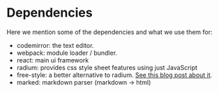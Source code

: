 # Dependencies

Here we mention some of the dependencies and what we use them for:

* codemirror: the text editor.
* webpack: module loader / bundler.
* react: main ui framework
* radium: provides css style sheet features using just JavaScript
* free-style: a better alternative to radium. [See this blog post about it](https://medium.com/@basarat/css-modules-are-not-the-solution-1235696863d6#.ar4ydjv4m).
* marked: markdown parser (markdown -> html)
